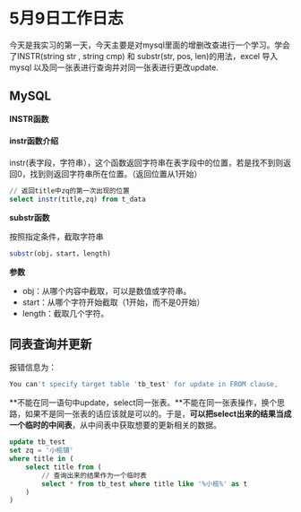 

# 5月9日工作日志

今天是我实习的第一天，今天主要是对mysql里面的增删改查进行一个学习。学会了INSTR(string str ,  string cmp) 和 substr(str, pos, len)的用法，excel 导入 mysql 以及同一张表进行查询并对同一张表进行更改update.

## MySQL

**INSTR函数**

#### instr函数介绍

instr(表字段，字符串），这个函数返回字符串在表字段中的位置，若是找不到则返回0，找到则返回字符串所在位置。（返回位置从1开始）

```sql
// 返回title中zq的第一次出现的位置
select instr(title,zq) from t_data
```

**substr函数**

按照指定条件，截取字符串

```sql
substr(obj，start，length)
```

**参数**

- obj：从哪个内容中截取，可以是数值或字符串。
- start：从哪个字符开始截取（1开始，而不是0开始）
- length：截取几个字符。

## 同表查询并更新

报错信息为：

```sql
You can't specify target table 'tb_test' for update in FROM clause,
```

**不能在同一语句中update，select同一张表。**不能在同一张表操作，换个思路，如果不是同一张表的话应该就是可以的。于是，**可以把select出来的结果当成一个临时的中间表**，从中间表中获取想要的更新相关的数据。

```sql
update tb_test 
set zq = '小榄镇' 
where title in (
	select title from (
		// 查询出来的结果作为一个临时表
		select * from tb_test where title like '%小榄%' as t
	)
) 
```


